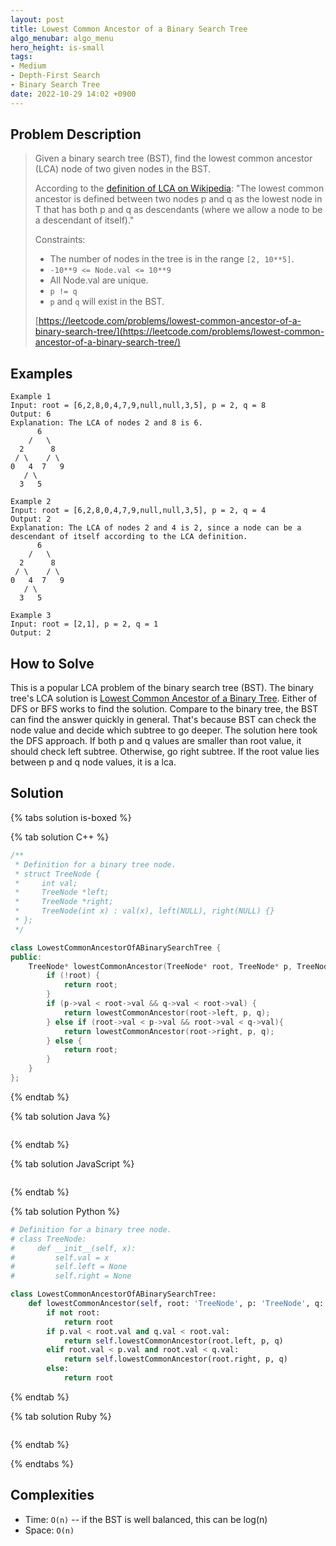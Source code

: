 ```yaml
---
layout: post
title: Lowest Common Ancestor of a Binary Search Tree
algo_menubar: algo_menu
hero_height: is-small
tags:
- Medium
- Depth-First Search
- Binary Search Tree
date: 2022-10-29 14:02 +0900
---
```


## Problem Description
> Given a binary search tree (BST), find the lowest common ancestor (LCA) node of two given nodes in the BST.
>
> According to the [definition of LCA on Wikipedia](https://en.wikipedia.org/wiki/Lowest_common_ancestor): "The lowest 
> common ancestor is defined between two nodes p and q as the lowest node in T that has both p and q as descendants
> (where we allow a node to be a descendant of itself)."
>
> Constraints:
> - The number of nodes in the tree is in the range `[2, 10**5]`.
> - `-10**9 <= Node.val <= 10**9`
> - All Node.val are unique.
> - `p != q`
> - `p` and `q` will exist in the BST.
>
> [https://leetcode.com/problems/lowest-common-ancestor-of-a-binary-search-tree/](https://leetcode.com/problems/lowest-common-ancestor-of-a-binary-search-tree/)

## Examples
```
Example 1
Input: root = [6,2,8,0,4,7,9,null,null,3,5], p = 2, q = 8
Output: 6
Explanation: The LCA of nodes 2 and 8 is 6.
      6
    /   \
  2      8
 / \    / \
0   4  7   9
   / \
  3   5
```

```
Example 2
Input: root = [6,2,8,0,4,7,9,null,null,3,5], p = 2, q = 4
Output: 2
Explanation: The LCA of nodes 2 and 4 is 2, since a node can be a descendant of itself according to the LCA definition.
      6
    /   \
  2      8
 / \    / \
0   4  7   9
   / \
  3   5
```

```
Example 3
Input: root = [2,1], p = 2, q = 1
Output: 2
```

## How to Solve
This is a popular LCA problem of the binary search tree (BST).
The binary tree's LCA solution is [Lowest Common Ancestor of a Binary Tree](/algo/trees/2022-09-26-lowest-common-ancestor-of-a-binary-tree).
Either of DFS or BFS works to find the solution.
Compare to the binary tree, the BST can find the answer quickly in general.
That's because BST can check the node value and decide which subtree to go deeper.
The solution here took the DFS approach.
If both p and q values are smaller than root value, it should check left subtree.
Otherwise, go right subtree.
If the root value lies between p and q node values, it is a lca.

## Solution
{% tabs solution is-boxed %}

{% tab solution C++ %}
```cpp
/**
 * Definition for a binary tree node.
 * struct TreeNode {
 *     int val;
 *     TreeNode *left;
 *     TreeNode *right;
 *     TreeNode(int x) : val(x), left(NULL), right(NULL) {}
 * };
 */

class LowestCommonAncestorOfABinarySearchTree {
public:
    TreeNode* lowestCommonAncestor(TreeNode* root, TreeNode* p, TreeNode* q) {
        if (!root) {
            return root;
        }
        if (p->val < root->val && q->val < root->val) {
            return lowestCommonAncestor(root->left, p, q);
        } else if (root->val < p->val && root->val < q->val){
            return lowestCommonAncestor(root->right, p, q);
        } else {
            return root;
        }
    }
};
```
{% endtab %}

{% tab solution Java %}
```java

```
{% endtab %}

{% tab solution JavaScript %}
```js

```
{% endtab %}

{% tab solution Python %}
```python
# Definition for a binary tree node.
# class TreeNode:
#     def __init__(self, x):
#         self.val = x
#         self.left = None
#         self.right = None

class LowestCommonAncestorOfABinarySearchTree:
    def lowestCommonAncestor(self, root: 'TreeNode', p: 'TreeNode', q: 'TreeNode') -> 'TreeNode':
        if not root:
            return root
        if p.val < root.val and q.val < root.val:
            return self.lowestCommonAncestor(root.left, p, q)
        elif root.val < p.val and root.val < q.val:
            return self.lowestCommonAncestor(root.right, p, q)
        else:
            return root
```
{% endtab %}

{% tab solution Ruby %}
```ruby

```
{% endtab %}

{% endtabs %}



## Complexities
- Time: `O(n)` -- if the BST is well balanced, this can be log(n)
- Space: `O(n)`
